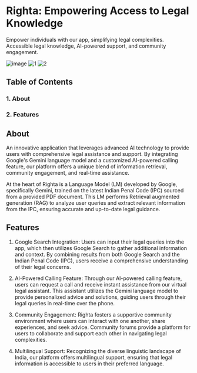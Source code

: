 # Righta: Empowering Access to Legal Knowledge
Empower individuals with our app, simplifying legal complexities. Accessible legal knowledge, AI-powered support, and community engagement.

![image](https://github.com/mavihsrr/Righta_Legal/assets/91791239/9ee3990b-e643-4d48-b94a-83bcec9e8d1b)
![1](https://github.com/mavihsrr/Righta_Legal/assets/91791239/38125d73-9e89-4a67-bcde-293ca60502ef)
![2](https://github.com/mavihsrr/Righta_Legal/assets/91791239/ab120420-e124-4205-8652-1867220c7f55)




## Table of Contents
### 1. About
### 2. Features


## About
An innovative application that leverages advanced AI technology to provide users with comprehensive legal assistance and support. By integrating Google's Gemini language model and a customized AI-powered calling feature, our platform offers a unique blend of information retrieval, community engagement, and real-time assistance.

At the heart of Righta is a Language Model (LM) developed by Google, specifically Gemini, trained on the latest Indian Penal Code (IPC) sourced from a provided PDF document. This LM performs Retrieval augmented generation (RAG) to analyze user queries and extract relevant information from the IPC, ensuring accurate and up-to-date legal guidance.

## Features
1. Google Search Integration: Users can input their legal queries into the app, which then utilizes Google Search to gather additional information and context. By combining results from both Google Search and the Indian Penal Code (IPC), users receive a comprehensive understanding of their legal concerns.

2. AI-Powered Calling Feature: Through our AI-powered calling feature, users can request a call and receive instant assistance from our virtual legal assistant. This assistant utilizes the Gemini language model to provide personalized advice and solutions, guiding users through their legal queries in real-time over the phone.

3. Community Engagement: Righta fosters a supportive community environment where users can interact with one another, share experiences, and seek advice. Community forums provide a platform for users to collaborate and support each other in navigating legal complexities.

4. Multilingual Support: Recognizing the diverse linguistic landscape of India, our platform offers multilingual support, ensuring that legal information is accessible to users in their preferred language.



